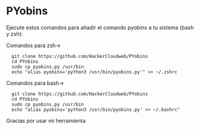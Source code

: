 # PYobins

Ejecute estos comandos para añadir el comando pyobins a tu sistema (bash y zsh):
	
   Comandos para zsh->

	  git clone https://github.com/HackerCloudweb/PYobins
	  cd PYobins
	  sudo cp pyobins.py /usr/bin
	  echo "alias pyobins='python3 /usr/bin/pyobins.py'" >> ~/.zshrc
   Comandos para bash->
  
	  git clone https://github.com/HackerCloudweb/PYobins
	  cd PYobins
	  sudo cp pyobins.py /usr/bin
	  echo "alias pyobins='python3 /usr/bin/pyobins.py' >> ~/.bashrc"

Gracias por usar mi herramienta
